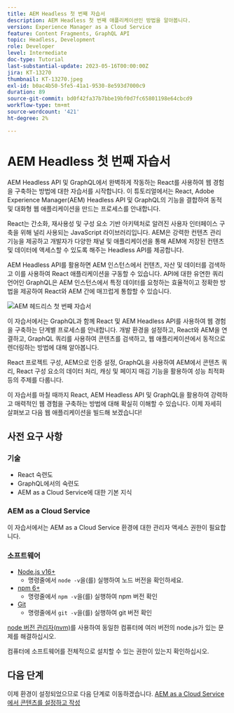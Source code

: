 ```yaml
---
title: AEM Headless 첫 번째 자습서
description: AEM Headless 첫 번째 애플리케이션인 방법을 알아봅니다.
version: Experience Manager as a Cloud Service
feature: Content Fragments, GraphQL API
topic: Headless, Development
role: Developer
level: Intermediate
doc-type: Tutorial
last-substantial-update: 2023-05-16T00:00:00Z
jira: KT-13270
thumbnail: KT-13270.jpeg
exl-id: b0ac4b50-5fe5-41a1-9530-8e593d7000c9
duration: 89
source-git-commit: bd0f42fa37b7bbe19bf0d7fc65801198e64cbcd9
workflow-type: tm+mt
source-wordcount: '421'
ht-degree: 2%

---
```


# AEM Headless 첫 번째 자습서

AEM Headless API 및 GraphQL에서 완벽하게 작동하는 React를 사용하여 웹 경험을 구축하는 방법에 대한 자습서를 시작합니다. 이 튜토리얼에서는 React, Adobe Experience Manager(AEM) Headless API 및 GraphQL의 기능을 결합하여 동적 및 대화형 웹 애플리케이션을 만드는 프로세스를 안내합니다.

React는 간소화, 재사용성 및 구성 요소 기반 아키텍처로 알려진 사용자 인터페이스 구축을 위해 널리 사용되는 JavaScript 라이브러리입니다. AEM은 강력한 컨텐츠 관리 기능을 제공하고 개발자가 다양한 채널 및 애플리케이션을 통해 AEM에 저장된 컨텐츠 및 데이터에 액세스할 수 있도록 해주는 Headless API를 제공합니다.

AEM Headless API를 활용하면 AEM 인스턴스에서 컨텐츠, 자산 및 데이터를 검색하고 이를 사용하여 React 애플리케이션을 구동할 수 있습니다. API에 대한 유연한 쿼리 언어인 GraphQL은 AEM 인스턴스에서 특정 데이터를 요청하는 효율적이고 정확한 방법을 제공하여 React와 AEM 간에 매끄럽게 통합할 수 있습니다.

![AEM 헤드리스 첫 번째 자습서](./assets/overview/overview.png)

이 자습서에서는 GraphQL과 함께 React 및 AEM Headless API를 사용하여 웹 경험을 구축하는 단계별 프로세스를 안내합니다. 개발 환경을 설정하고, React와 AEM을 연결하고, GraphQL 쿼리를 사용하여 콘텐츠를 검색하고, 웹 애플리케이션에서 동적으로 렌더링하는 방법에 대해 알아봅니다.

React 프로젝트 구성, AEM으로 인증 설정, GraphQL을 사용하여 AEM에서 콘텐츠 쿼리, React 구성 요소의 데이터 처리, 캐싱 및 페이지 매김 기능을 활용하여 성능 최적화 등의 주제를 다룹니다.

이 자습서를 마칠 때까지 React, AEM Headless API 및 GraphQL을 활용하여 강력하고 매력적인 웹 경험을 구축하는 방법에 대해 확실히 이해할 수 있습니다. 이제 자세히 살펴보고 다음 웹 애플리케이션을 빌드해 보겠습니다!

## 사전 요구 사항

### 기술

+ React 숙련도
+ GraphQL에서의 숙련도
+ AEM as a Cloud Service에 대한 기본 지식

### AEM as a Cloud Service

이 자습서에서는 AEM as a Cloud Service 환경에 대한 관리자 액세스 권한이 필요합니다.

### 소프트웨어

+ [Node.js v16+](https://nodejs.org/en/)
   + 명령줄에서 `node -v`을(를) 실행하여 노드 버전을 확인하세요.
+ [npm 6+](https://www.npmjs.com/)
   + 명령줄에서 `npm -v`을(를) 실행하여 npm 버전 확인
+ [Git](https://git-scm.com/)
   + 명령줄에서 `git -v`을(를) 실행하여 git 버전 확인

[node 버전 관리자(nvm)](https://github.com/nvm-sh/nvm)를 사용하여 동일한 컴퓨터에 여러 버전의 node.js가 있는 문제를 해결하십시오.

컴퓨터에 소프트웨어를 전체적으로 설치할 수 있는 권한이 있는지 확인하십시오.

## 다음 단계

이제 환경이 설정되었으므로 다음 단계로 이동하겠습니다. [AEM as a Cloud Service에서 콘텐츠를 설정하고 작성](./1-content-modeling.md)
